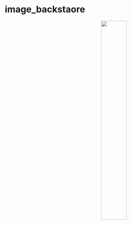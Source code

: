 # image_backstaore


<img style="float: right;" src="/Users/chaoyu/Desktop/image1.jpg" width="40%">
